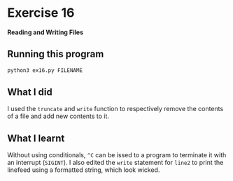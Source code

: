 # Exercise 16

**Reading and Writing Files**

## Running this program

```sh
python3 ex16.py FILENAME
```

## What I did

I used the `truncate` and `write` function to respectively remove the contents of a file and add new contents to it.

## What I learnt

Without using conditionals, `^C` can be issed to a program to terminate it with an interrupt (`SIGINT`).
I also edited the `write` statement for `line2` to print the linefeed using a formatted string, which look wicked.
